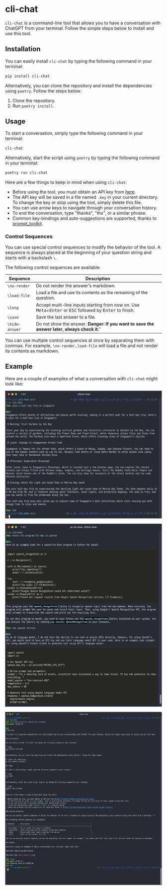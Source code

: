 # cli-chat

`cli-chat` is a command-line tool that allows you to have a conversation with ChatGPT from your terminal.
Follow the simple steps below to install and use this tool.

## Installation

You can easily install `cli-chat` by typing the following command in your terminal:

```bash
pip install cli-chat
```

Alternatively, you can clone the repository and install the dependencies using `poetry`. Follow the steps below:

1. Clone the repository.
2. Run `poetry install`.

## Usage

To start a conversation, simply type the following command in your terminal:

```bash
cli-chat
```

Alternatively, start the script using `poetry` by typing the following command in your terminal:

```bash
poetry run cli-chat
```

Here are a few things to keep in mind when using `cli-chat`:

* Before using the tool, you must obtain an API key from [here](https://platform.openai.com/account/api-keys).
* The API key will be saved in a file named `.key` in your current directory. To change the key or stop using the tool,
  simply delete this file.
* You can use arrow keys to navigate through your conversation history.
* To end the conversation, type "thanks", "thx", or a similar phrase.
* Common key-bindings and auto-suggestions are supported, thanks
  to [prompt_toolkit](https://github.com/prompt-toolkit/python-prompt-toolkit).

### Control Sequences

You can use special control sequences to modify the behavior of the tool. A sequence is always placed at the beginning
of your question string and starts with a backslash `\`.

The following control sequences are available:

| Sequence        | Description                                                                                                                                   |
|-----------------|-----------------------------------------------------------------------------------------------------------------------------------------------|
| `\no-render`    | Do not render the answer's markdown.                                                                                                          |
| `\load-file`    | Load a file and use its contents as the remaining of the question.                                                                            |
| `\long`         | Accept multi-line inputs starting from now on. Use <kbd>Meta</kbd>+<kbd>Enter</kbd> or <kbd>ESC</kbd> followed by <kbd>Enter</kbd> to finish. |
| `\save`         | Save the last answer to a file.                                                                                                               |
| `\hide-answer`  | Do not show the answer. **Danger: If you want to save the answer later, always check it.**"                                                   |

You can use multiple control sequences at once by separating them with commas. For example, `\no-render,load-file` will
load a file and not render its contents as markdown.

## Example

Here are a couple of examples of what a conversation with `cli-chat` might look like:

![Example 1](./docs/example-1.png)

![Example 2](./docs/example-2.png)

![Example 3](./docs/example-3.png)